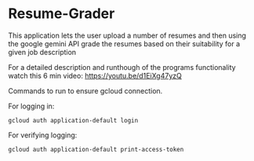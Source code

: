 # Resume-Grader
This application lets the user upload a number of resumes and then using the google gemini API grade the resumes based on their suitability for a given job description

For a detailed description and runthough of the programs functionality watch this 6 min video: https://youtu.be/d1EiXg47yzQ

Commands to run to ensure gcloud connection.

For logging in:

`gcloud auth application-default login`

For verifying logging:

`gcloud auth application-default print-access-token`
